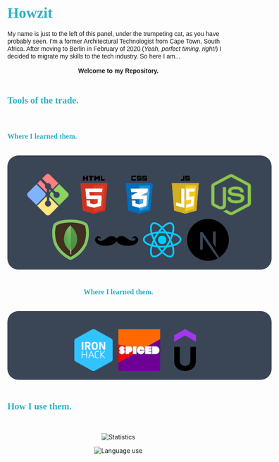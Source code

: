 # <span style="color:#2DB0C5; font-family:Georgia; font-size:1.2em;"> Howzit</span>

<div>
<span style="font-family:Helvetica; text-align:center;">My name is just to the left of this panel, under the trumpeting cat, as you have probably seen. I'm a former Architectural Technologist from Cape Town, South Africa. After moving to Berlin in February of 2020 (<i>Yeah, perfect timing, right!</i>) I decided to migrate my skills to the tech industry. So here I am...</br></br> <div><b>Welcome to my Repository.</b></div>
</span>
</div>
</br>


## <span style="color:#2DB0C5; font-family:Georgia;"> Tools of the trade.

</span>
</br>


### <span style="color:#2DB0C5; font-family:Georgia; text-align:center; vertical-align:center">Where I learned them.</span>

</br>
<div style="padding-top: 25px; text-align:center; background-color:#3a4556; border-radius: 25px; width:600px; display:flex; justify-content: center; align-items: center;">

[![](./assets/gitbash.png ".gitignore .env")](https://developer.mozilla.org/en-US/docs/Web/HTML)
[![](./assets/html5.png "maybe I should use another div")](https://developer.mozilla.org/en-US/docs/Web/HTML)
[![](./assets/CSS.png "just align to the !&$%ing centre")](https://developer.mozilla.org/en-US/docs/Web/CSS)
[![](./assets/Javascript.png "This stuff makes my heart race")](https://developer.mozilla.org/en-US/docs/Web/Javascript)
[![](./assets/node.png "the LinkedIn of WebDev")](https://nodejs.org/en/about/)<br/>
[![](./assets/Mongo.png ".gitignore .env")](https://nodejs.org/en/about/)
[![](./assets/Handlebars.png "Yes, yes, my little cookie cutter")](https://www.handlebarsjs.com/)
[![](./assets/React.png "React to this")](https://react.dev/)
[![](./assets/next.png "like ")](https://nextjs.org/)

</div>
</br>
<div style="text-align: center">

### <span style="color:#2DB0C5; font-family:Georgia; text-align:center;">Where I learned them.</span>
</br>
<div style="padding-top: 25px; text-align:center; background-color:#3a4556; border-radius: 25px; width:600px; display:flex; justify-content: center; align-items: center;">

[![](./assets/ironhack.png "October 2022")](https://www.ironhack.com/de/berlin)
[![](./assets/spiced.jpg "March 2023")](https://www.spiced-academy.com/en)
[![](./assets/udemy.png "October 2022")](https://www.ironhack.com/de/berlin)

</div>

</div>
</br>

## <span style="color:#2DB0C5; font-family:Georgia;">How I use them.</span>

</br>

<div style="text-align: center">

![Statistics](https://github-readme-stats.vercel.app/api?username=AdaCra&show_icons=true)

![Language use](https://github-readme-stats.vercel.app/api/top-langs/?username=AdaCra&theme=blue-darkgrey)


</div>
